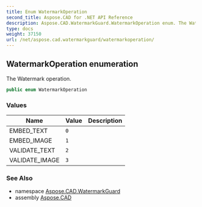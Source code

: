 ```yaml
---
title: Enum WatermarkOperation
second_title: Aspose.CAD for .NET API Reference
description: Aspose.CAD.WatermarkGuard.WatermarkOperation enum. The Watermark operation
type: docs
weight: 37150
url: /net/aspose.cad.watermarkguard/watermarkoperation/
---
```

## WatermarkOperation enumeration

The Watermark operation.

```csharp
public enum WatermarkOperation
```

### Values

| Name | Value | Description |
| --- | --- | --- |
| EMBED_TEXT | `0` |  |
| EMBED_IMAGE | `1` |  |
| VALIDATE_TEXT | `2` |  |
| VALIDATE_IMAGE | `3` |  |

### See Also

* namespace [Aspose.CAD.WatermarkGuard](../../aspose.cad.watermarkguard/)
* assembly [Aspose.CAD](../../)


